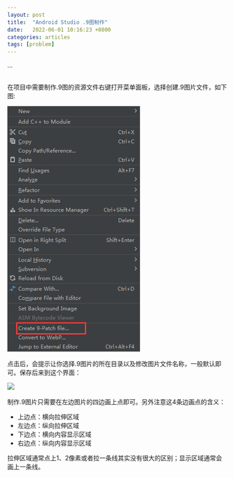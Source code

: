 ```yaml
---
layout: post
title:  "Android Studio .9图制作"
date:   2022-06-01 10:16:23 +0800
categories: articles
tags: [problem]
---
```

...

<br>
在项目中需要制作.9图的资源文件右键打开菜单面板，选择创建.9图片文件，如下图:

![.9图](/imgs/.9img.png)

点击后，会提示让你选择.9图片的所在目录以及修改图片文件名称，一般默认即可。保存后来到这个界面：

![](https://foty.github.io/imgs/.9img2.png)

制作.9图片只需要在左边图片的四边画上点即可。另外注意这4条边画点的含义：
* 上边点：横向拉伸区域
* 左边点：纵向拉伸区域
* 下边点：横向内容显示区域
* 右边点：纵向内容显示区域

拉伸区域通常点上1、2像素或者拉一条线其实没有很大的区别；显示区域通常会画上一条线。